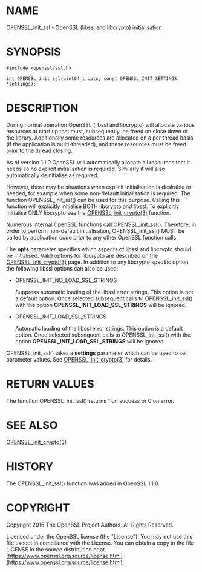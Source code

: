 # NAME

OPENSSL\_init\_ssl - OpenSSL (libssl and libcrypto) initialisation

# SYNOPSIS

    #include <openssl/ssl.h>

    int OPENSSL_init_ssl(uint64_t opts, const OPENSSL_INIT_SETTINGS *settings);

# DESCRIPTION

During normal operation OpenSSL (libssl and libcrypto) will allocate various
resources at start up that must, subsequently, be freed on close down of the
library. Additionally some resources are allocated on a per thread basis (if the
application is multi-threaded), and these resources must be freed prior to the
thread closing.

As of version 1.1.0 OpenSSL will automatically allocate all resources that it
needs so no explicit initialisation is required. Similarly it will also
automatically deinitialise as required.

However, there may be situations when explicit initialisation is desirable or
needed, for example when some non-default initialisation is required. The
function OPENSSL\_init\_ssl() can be used for this purpose. Calling
this function will explicitly initialise BOTH libcrypto and libssl. To
explicitly initialise ONLY libcrypto see the
[OPENSSL\_init\_crypto(3)](http://man.he.net/man3/OPENSSL_init_crypto) function.

Numerous internal OpenSSL functions call OPENSSL\_init\_ssl().
Therefore, in order to perform non-default initialisation,
OPENSSL\_init\_ssl() MUST be called by application code prior to
any other OpenSSL function calls.

The **opts** parameter specifies which aspects of libssl and libcrypto should be
initialised. Valid options for libcrypto are described on the
[OPENSSL\_init\_crypto(3)](http://man.he.net/man3/OPENSSL_init_crypto) page. In addition to any libcrypto
specific option the following libssl options can also be used:

- OPENSSL\_INIT\_NO\_LOAD\_SSL\_STRINGS

    Suppress automatic loading of the libssl error strings. This option is
    not a default option. Once selected subsequent calls to
    OPENSSL\_init\_ssl() with the option
    **OPENSSL\_INIT\_LOAD\_SSL\_STRINGS** will be ignored.

- OPENSSL\_INIT\_LOAD\_SSL\_STRINGS

    Automatic loading of the libssl error strings. This option is a
    default option. Once selected subsequent calls to
    OPENSSL\_init\_ssl() with the option
    **OPENSSL\_INIT\_LOAD\_SSL\_STRINGS** will be ignored.

OPENSSL\_init\_ssl() takes a **settings** parameter which can be used to
set parameter values.  See [OPENSSL\_init\_crypto(3)](http://man.he.net/man3/OPENSSL_init_crypto) for details.

# RETURN VALUES

The function OPENSSL\_init\_ssl() returns 1 on success or 0 on error.

# SEE ALSO

[OPENSSL\_init\_crypto(3)](http://man.he.net/man3/OPENSSL_init_crypto)

# HISTORY

The OPENSSL\_init\_ssl() function was added in OpenSSL 1.1.0.

# COPYRIGHT

Copyright 2016 The OpenSSL Project Authors. All Rights Reserved.

Licensed under the OpenSSL license (the "License").  You may not use
this file except in compliance with the License.  You can obtain a copy
in the file LICENSE in the source distribution or at
[https://www.openssl.org/source/license.html](https://www.openssl.org/source/license.html).
